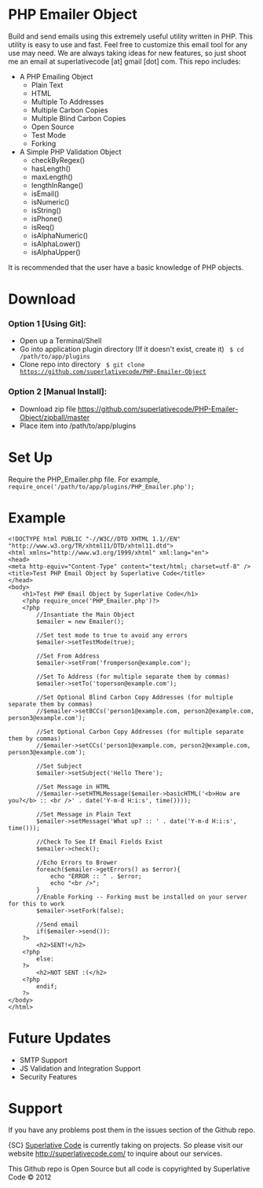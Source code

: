 # PHP Emailer Object

Build and send emails using this extremely useful utility written in PHP. This utility is easy to use and fast. Feel free to customize this email tool for any use may need. We are always taking ideas for new features, so just shoot me an email at superlativecode [at] gmail [dot] com.  This repo includes:
* A PHP Emailing Object
	* Plain Text
	* HTML
	* Multiple To Addresses
	* Multiple Carbon Copies
	* Multiple Blind Carbon Copies
	* Open Source
	* Test Mode
	* Forking
* A Simple PHP Validation Object
	* checkByRegex()
	* hasLength()
	* maxLength()
	* lengthInRange()
	* isEmail()
	* isNumeric()
	* isString()
	* isPhone()
	* isReq()
	* isAlphaNumeric()
	* isAlphaLower()
	* isAlphaUpper()

It is recommended that the user have a basic knowledge of PHP objects.

# Download

### Option 1 [Using Git]:

* Open up a Terminal/Shell
* Go into application plugin directory (If it doesn't exist, create it)
    <code> $ cd /path/to/app/plugins </code>
* Clone repo into directory
    <code> $ git clone https://github.com/superlativecode/PHP-Emailer-Object </code>
	
### Option 2 [Manual Install]:

* Download zip file https://github.com/superlativecode/PHP-Emailer-Object/zipball/master
* Place item into /path/to/app/plugins

# Set Up

Require the PHP_Emailer.php file. For example,
	<code> require_once('/path/to/app/plugins/PHP_Emailer.php'); </code>

# Example

	<!DOCTYPE html PUBLIC "-//W3C//DTD XHTML 1.1//EN" "http://www.w3.org/TR/xhtml11/DTD/xhtml11.dtd">
	<html xmlns="http://www.w3.org/1999/xhtml" xml:lang="en">
	<head>
	<meta http-equiv="Content-Type" content="text/html; charset=utf-8" />
	<title>Test PHP Email Object by Superlative Code</title>
	</head>
	<body>
		<h1>Test PHP Email Object by Superlative Code</h1>
		<?php require_once('PHP_Emailer.php')?>
		<?php
			//Insantiate the Main Object
			$emailer = new Emailer();
			
			//Set test mode to true to avoid any errors
			$emailer->setTestMode(true);
			
			//Set From Address
			$emailer->setFrom('fromperson@example.com');
			
			//Set To Address (for multiple separate them by commas)
			$emailer->setTo('toperson@example.com');
			
			//Set Optional Blind Carbon Copy Addresses (for multiple separate them by commas)
			//$emailer->setBCCs('person1@example.com, person2@example.com, person3@example.com');
			
			//Set Optional Carbon Copy Addresses (for multiple separate them by commas)
			//$emailer->setCCs('person1@example.com, person2@example.com, person3@example.com');
			
			//Set Subject
			$emailer->setSubject('Hello There');
			
			//Set Message in HTML
			//$emailer->setHTMLMessage($emailer->basicHTML('<b>How are you?</b> :: <br />' . date('Y-m-d H:i:s', time())));
			
			//Set Message in Plain Text
			$emailer->setMessage('What up? :: ' . date('Y-m-d H:i:s', time()));
			
			//Check To See If Email Fields Exist
			$emailer->check();
			
			//Echo Errors to Brower
			foreach($emailer->getErrors() as $error){
				echo "ERROR :: " . $error;
				echo "<br />";
			}
			//Enable Forking -- Forking must be installed on your server for this to work
			$emailer->setFork(false);
			
			//Send email
			if($emailer->send()):
		?>
			<h2>SENT!</h2>
		<?php
			else:
		?>
			<h2>NOT SENT :(</h2>
		<?php
			endif;
		?>
	</body>
	</html>
	
# Future Updates
* SMTP Support
* JS Validation and Integration Support
* Security Features	
	
# Support

If you have any problems post them in the issues section of the Github repo.

{SC} <a href="http://superlativecode.com/">Superlative Code</a> is currently taking on projects. So please visit our website http://superlativecode.com/ to inquire about our services.

This Github repo is Open Source but all code is copyrighted by Superlative Code &copy; 2012 